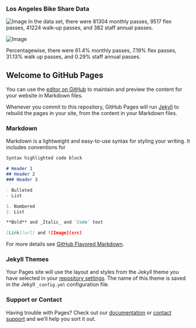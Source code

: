 ### Los Angeles Bike Share Data

![Image](https://github.com/ashvin26/BikeShares/blob/master/Images/MetroBikeShare.png)
In the data set, there were 81304 monthly passes, 9517 flex passes, 41224 walk-up passes, and 382 staff annual passes.

![Image](https://github.com/ashvin26/BikeShares/blob/master/Images/PassholderTypes.jpeg)

Percentagewise, there were 61.4% monthly passes, 7.19% flex passes, 31.13% walk up passes, and 0.29% staff annual passes.



## Welcome to GitHub Pages

You can use the [editor on GitHub](https://github.com/2017avenkate/BikeShares/edit/master/index.md) to maintain and preview the content for your website in Markdown files.

Whenever you commit to this repository, GitHub Pages will run [Jekyll](https://jekyllrb.com/) to rebuild the pages in your site, from the content in your Markdown files.

### Markdown

Markdown is a lightweight and easy-to-use syntax for styling your writing. It includes conventions for

```markdown
Syntax highlighted code block

# Header 1
## Header 2
### Header 3

- Bulleted
- List

1. Numbered
2. List

**Bold** and _Italic_ and `Code` text

[Link](url) and ![Image](src)
```

For more details see [GitHub Flavored Markdown](https://guides.github.com/features/mastering-markdown/).

### Jekyll Themes

Your Pages site will use the layout and styles from the Jekyll theme you have selected in your [repository settings](https://github.com/2017avenkate/BikeShares/settings). The name of this theme is saved in the Jekyll `_config.yml` configuration file.

### Support or Contact

Having trouble with Pages? Check out our [documentation](https://help.github.com/categories/github-pages-basics/) or [contact support](https://github.com/contact) and we’ll help you sort it out.
